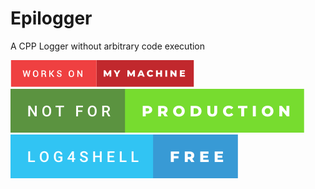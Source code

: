 # Epilogger
A CPP Logger without arbitrary code execution

[![forthebadge](https://raw.githubusercontent.com/aurelenc/Epilogger/main/.github/assets/badges/works-on-my-machine.svg)](https://forthebadge.com)
[![forthebadge](https://raw.githubusercontent.com/aurelenc/Epilogger/main/.github/assets/badges/not-for-production.svg)](https://forthebadge.com)
[![forthebadge](https://raw.githubusercontent.com/aurelenc/Epilogger/main/.github/assets/badges/log4shell-free.svg)](https://forthebadge.com)
